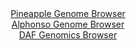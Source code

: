 <div id="Pineapple_Genome_Browser" align="center">
  <a href="https://igv.org/app/?sessionURL=blob:zZJfa9swFMW_i6BlA8eW7NiJDWWkbZL.SbbSzM3SUsy1I9tqbMmVFKdtyHefVjb20kHzsDHQg3S50j3n6LdFLZWKCY4i5NrEtwlBFlKl2Mygbir6GWqqUJRDpaiFJM2ppDyjKNqiHJSG.HpibpZaNypyHKabTg28ELbybKjhRXDYKDsTtXMiqgpSIUELqZxjCa1wWNF2NjSFprHNbM_2nSVocKBqSsGVcBrKi2Rj3kt.lZKCclHTpF5Xmr0KSIweo3Fp5_BpMJ8NsowqdUmfz5dHg8vzwY03jG_Hwclt_OVsHgfzwxkrOOi1pEc1FMPJaTV.EHU6GBZCZsesHS0mt93VgXd6OHxqmKTqiPRIv.sFfoBNMIwv6dP_5NkstqfvdN3zabOI.1cKTtpyMizD_oOcfmvJ5k3fBO0sVIlsbThAWSl7EcGWhwPLd4POjy3pWxiHJh0pGIru7i2kJWQr0363Rfq5MbQgRR_Xr.BYSMgllSjqhBj3SBi6frfXxWFIdtYWrWX196IdxddhD7sD1w2SnFXaoLxMFG.UDZzbbZbbxcueWV6XfXYqDtzjejRxi246_lrEE6wfr2YH7mgx_UOeFjLjX7_QmH2Pqn9C3nuE2DrdF7cXOS3Zgi76s4vxwypcaXLT5fFZOwb1ZjyuMbtfNLmQNWjTbyrm.JO4FiQDrk2hZYqlrGL6eW5SFBsUEdcz4KJMVMKQiGSRfsAWtoiPP_4G1Nvd774D">Pineapple Genome Browser</a>
</div>
<div id="Alphonso_Genome_Browser" align="center">
  <a href="https://igv.org/app/?sessionURL=blob:zZJda9swFIb_i6BlA8eW7NipDWW4bZp0bdOP1AmkFHOiyI4WW3IlJWkT8t.nlY3ddNBcbAx8IR9k630fPVu0YkpzKVCCfJeELiHIQXou10Oom4oNoGYaJQVUmjlIsYIpJihDyRYVoA1k91f2y7kxjU48j5umVYMopasDF2rYSAFr7VJZe6eyqmAqFRiptHeiYCU9Xq5aazaFpnHt2YEbejMw4EHVzKXQ0muYKPO1_V_.a5SXTMia5fWyMvwtQG7z2Iwzt4Av6XiYUsq0vmSvF7Pj9PIiHQXdbNKLTifZTX.cRePDIS8FmKVix5TchqPR_Cqkve46G57FJurCSdi7X8iD4Oyw.9JwxfQx6ZCjdhCFIbZguJixl_.ps334nr2_HfgnNNbP5zeTqhyWt.1zP8ApmT50z_r43eYE7RxUSbq0JiA6V52EYCfAkRP6UevHkhw5GMeWj5IcJY9PDjIK6MJuf9wi89pYX5Bmz8s3dRwk1YwplLRijDskjv2w3WnjOCY7Z4uWqvp7cM.z.7iD_dT3o7zglbEyz3ItGu2CEO6KFm652ZOmfh7g2_7Xu9OH4hJnJfR7g0nnbkAs03dZ.ra_PfrtAm3RjyT6J959JIhrpvvKtlg0GcW9pvtwHV9vRjfpBr_AJD3S7OKPePZDU0hVg7H77cS._rRtBYqDMHaw4ppPecXN69hSlGuU2Lux0iIqK2ktRKqcfsIOdkiIP_.WM9g97b4D">Alphonso Genome Browser</a>
</div>


<div id="DAF_Genomics_Browser" align="center">
  <a href="https://ink-blot.github.io/?sessionURL=blob:tZF5a9swGMa_i6D9y6d81YYwvLVdQ7alaXDNUkpQ7Ne2FstyJXlpFvLdK9yOwQ7GoAOdvMfzSL8D.gpCUt6hBGHLDSzXRQaSDd8tCetb.EQYSJRUpJVgIAEVCOgKQMkBVUQqkt180JWNUr1MbLsklVlDxxktpCU9i_Sm5INqQKea2CKMfOMd2Umr4EwnK2KTtm94J7lNigKkNB27h65e74hevsfWY0tYs6FVdFRdaxPaWGlVRLulXQmPfzHyH5T1oG_SfJmO9TPYT8tJOpumt95Ftnofvltl86s8C_PTJa07ogYBE._tXjh5U29P8GVGbzd6Y8V2cT09xx8hS0.889OLx54KkBM3cs98Lwx8Hx0N1PJi0BhQ0Qg3cX0jwmcG9n3z5egFof4HwSlK7u4NpAQptjr97oDUvtewkISHYeRmIC5KECgxY8eJ3DjGgR_5Thy7R.OABtG.Ms3L7CaOHJxiHFobwrR.RdvxC7XQr8HXQvlTZz3_FdU8Vqt40dAsn_efr78sMs1qeMiu2GaW1r8FFWj_f3xYxQUjSoeery9YSKv1GHTqBxfveH98Ag--">DAF Genomics Browser</a>
</div>
